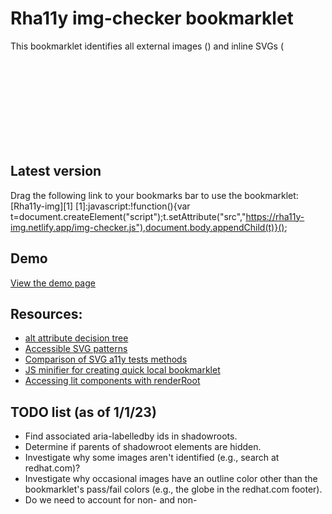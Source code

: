 # Rha11y img-checker bookmarklet

This bookmarklet identifies all external images (<img>) and inline SVGs (<svg>) on the page (including those in the Shadow DOM), and then evaluates them for accessibility: checking to see if they have accessible names and/or are hidden from assistive tech.

## Latest version

Drag the following link to your bookmarks bar to use the bookmarklet:
[Rha11y-img][1]
[1]:javascript:!function(){var t=document.createElement("script");t.setAttribute("src","https://rha11y-img.netlify.app/img-checker.js"),document.body.appendChild(t)}();

## Demo

[View the demo page](https://rha11y-img.netlify.app/)

## Resources:

- [alt attribute decision tree](https://www.w3.org/WAI/tutorials/images/decision-tree/)
- [Accessible SVG patterns](https://www.smashingmagazine.com/2021/05/accessible-svg-patterns-comparison/)
- [Comparison of SVG a11y tests methods](https://weboverhauls.github.io/demos/svg/)
- [JS minifier for creating quick local bookmarklet](https://www.toptal.com/developers/javascript-minifier)
- [Accessing lit components with renderRoot](https://lit.dev/docs/components/shadow-dom/)

## TODO list (as of 1/1/23)

- Find associated aria-labelledby ids in shadowroots.
- Determine if parents of shadowroot elements are hidden.
- Investigate why some images aren't identified (e.g., search at redhat.com)?
- Investigate why occasional images have an outline color other than the bookmarklet's pass/fail colors (e.g., the globe in the redhat.com footer).
- Do we need to account for non-<img> and non-<svg> elements with role="img"?
